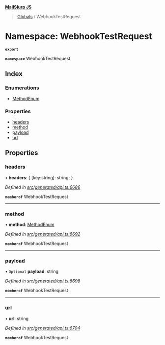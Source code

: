 **[MailSlurp JS](../README.md)**

> [Globals](../README.md) / WebhookTestRequest

# Namespace: WebhookTestRequest

**`export`** 

**`namespace`** WebhookTestRequest

## Index

### Enumerations

* [MethodEnum](../enums/webhooktestrequest.methodenum.md)

### Properties

* [headers](webhooktestrequest.md#headers)
* [method](webhooktestrequest.md#method)
* [payload](webhooktestrequest.md#payload)
* [url](webhooktestrequest.md#url)

## Properties

### headers

•  **headers**: { [key:string]: string;  }

*Defined in [src/generated/api.ts:6686](https://github.com/mailslurp/mailslurp-client/blob/c5e5f20/src/generated/api.ts#L6686)*

**`memberof`** WebhookTestRequest

___

### method

•  **method**: [MethodEnum](../enums/webhooktestrequest.methodenum.md)

*Defined in [src/generated/api.ts:6692](https://github.com/mailslurp/mailslurp-client/blob/c5e5f20/src/generated/api.ts#L6692)*

**`memberof`** WebhookTestRequest

___

### payload

• `Optional` **payload**: string

*Defined in [src/generated/api.ts:6698](https://github.com/mailslurp/mailslurp-client/blob/c5e5f20/src/generated/api.ts#L6698)*

**`memberof`** WebhookTestRequest

___

### url

•  **url**: string

*Defined in [src/generated/api.ts:6704](https://github.com/mailslurp/mailslurp-client/blob/c5e5f20/src/generated/api.ts#L6704)*

**`memberof`** WebhookTestRequest
